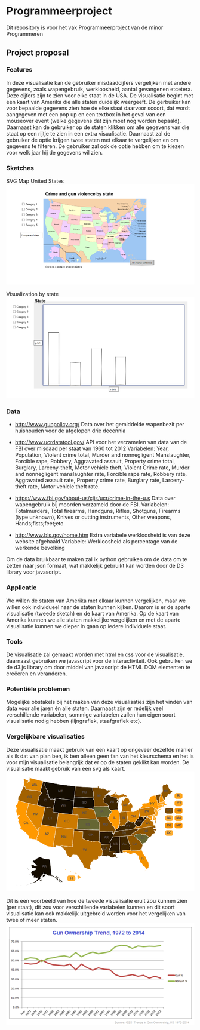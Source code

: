 # Programmeerproject
Dit repository is voor het vak Programmeerproject van de minor Programmeren

## Project proposal
### Features
In deze visualisatie kan de gebruiker misdaadcijfers vergelijken met andere gegevens, zoals wapengebruik, werkloosheid, aantal gevangenen etcetera. Deze cijfers zijn te zien voor elke staat in de USA. De visualisatie begint met een kaart van Amerika die alle staten duidelijk weergeeft. De gerbuiker kan voor bepaalde gegevens zien hoe de elke staat daarvoor scoort, dat wordt aangegeven met een pop up en een textbox in het geval van een mouseover event (welke gegevens dat zijn moet nog worden bepaald). Daarnaast kan de gebruiker op de staten klikken om alle gegevens van die staat op een rijtje te zien in een extra visualisatie. Daarnaast zal de gebruiker de optie krijgen twee staten met elkaar te vergelijken en om gegevens te filteren. De gebruiker zal ook de optie hebben om te kiezen voor welk jaar hij de gegevens wil zien.

### Sketches
SVG Map United States
![](doc/svg_map.png "Logo Title Text 1")

Visualization by state
![](doc/VisByState.png "Visualization by state")

### Data
* http://www.gunpolicy.org/
Data over het gemiddelde wapenbezit per huishouden voor de afgelopen drie decennia

* http://www.ucrdatatool.gov/
API voor het verzamelen van data van de FBI over misdaad per staat van 1960 tot 2012
Variabelen: Year, Population, Violent crime total, Murder and nonnegligent Manslaughter, Forcible rape, Robbery, Aggravated assault, Property crime total, Burglary, Larceny-theft, Motor vehicle theft, Violent Crime rate, Murder and nonnegligent manslaughter rate, Forcible rape rate, Robbery rate, Aggravated assault rate, Property crime rate, Burglary rate, Larceny-theft rate, Motor vehicle theft rate.

* https://www.fbi.gov/about-us/cjis/ucr/crime-in-the-u.s
Data over wapengebruik bij moorden verzameld door de FBI.
Variabelen: Totalmurders, Total firearms, Handguns, Rifles, Shotguns, Firearms (type unknown), Knives or cutting instruments, Other weapons, Hands;fists;feet;etc

* http://www.bls.gov/home.htm
Extra variabele werkloosheid is van deze website afgehaald
Variabele: Werkloosheid als percentage van de werkende bevolking

Om de data bruikbaar te maken zal ik python gebruiken om de data om te zetten naar json formaat, wat makkelijk gebruikt kan worden door de D3 library voor javascript.

### Applicatie
We willen de staten van Amerika met elkaar kunnen vergelijken, maar we willen ook individueel naar de staten kunnen kijken. Daarom is er de aparte visualisatie (tweede sketch) en de kaart van Amerika. Op de kaart van Amerika kunnen we alle staten makkelijke vergelijken en met de aparte visualisatie kunnen we dieper in gaan op iedere individuele staat.

### Tools
De visualisatie zal gemaakt worden met html en css voor de visualisatie, daarnaast gebruiken we javascript voor de interactiviteit. Ook gebruiken we de d3.js library om door middel van javascript de HTML DOM elementen te creëeren en veranderen.

### Potentiële problemen
Mogelijke obstakels bij het maken van deze visualisaties zijn het vinden van data voor alle jaren én alle staten. Daarnaast zijn er redelijk veel verschillende variabelen, sommige variabelen zullen hun eigen soort visualisatie nodig hebben (lijngrafiek, staafgrafiek etc).

### Vergelijkbare visualisaties
Deze visualisatie maakt gebruik van een kaart op ongeveer dezelfde manier als ik dat van plan ben, ik ben alleen geen fan van het kleurschema en het is voor mijn visualisatie belangrijk dat er op de staten geklikt kan worden. De visualisatie maakt gebruik van een svg als kaart.
![](doc/example.png "Kaart visualisatie voorbeeld")

Dit is een voorbeeld van hoe de tweede visualisatie eruit zou kunnen zien (per staat), dit zou voor verschillende variabelen kunnen en dit soort visualisatie kan ook makkelijk uitgebreid worden voor het vergelijken van twee of meer staten.
![](doc/example2.png "Visualisatie per staat")

